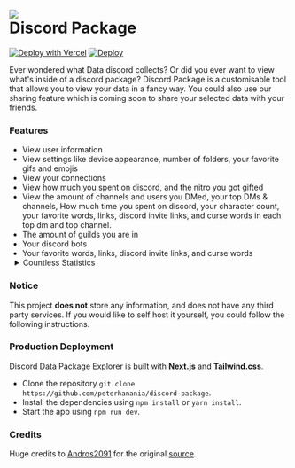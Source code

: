 <h1 align="left">
 <br>
  <a href="https://github.com/peterhanania"><img src="https://i.imgur.com/y588rBZ.png"></a>
  <br>
  Discord Package
  <br>
</h1>


<div align=left>

<a>[![Deploy with Vercel](https://vercel.com/button)](https://vercel.com/new/clone?repository-url=https://github.com/peterhanania/Discord-Package)</a>
<a>
[![Deploy](https://www.herokucdn.com/deploy/button.svg)](https://heroku.com/deploy?template=https://github.com/peterhanania/discord-package)</a>


</div>

Ever wondered what Data discord collects? Or did you ever want to view what's inside of a discord package? Discord Package is a customisable tool that allows you to view your data in a fancy way. You could also use our sharing feature which is coming soon to share your selected data with your friends.

### Features
<ul>
<li>View user information</li><li>View settings like device appearance, number of folders, your favorite gifs and emojis</li><li>View your connections</li><li>View how much you spent on discord, and the nitro you got gifted</li><li>View the amount of channels and users you DMed, your top DMs & channels, How much time you spent on discord, your character count, your favorite words, links, discord invite links, and curse words in each top dm and top channel. </li>
<li>The amount of guilds you are in</li>
<li>Your discord bots</li><li>Your favorite words, links, discord invite links, and curse words</li>
<details ><summary style="cursor: pointer; margin-left: -14px" >Countless Statistics</summary><li>Accepted Instant Invites</li>
<li>Updated Activities</li>
<li>Added Channel Recipients</li>
<li>Reactions Added</li>
<li>Crashed Apps</li>
<li>Closed Applications</li>
<li>Created Applications</li>
<li>Deleted Applications</li>
<li>Opened Apps</li>
<li>Abused Bots</li>
<li>Compromised Bot Tokens</li>
<li>Reported Calls</li>
<li>Served Captchas</li>
<li>Solved Captchas</li>
<li>Closed Change Logs</li>
<li>Opened Change Logs</li>
<li>Deleted Channels</li>
<li>Opened Channels</li>
<li>Updated Channel Permissions Overwrites</li>
<li>Updated Channels</li>
<li>Closed Tutorials</li>
<li>Copied Instant Invites</li>
<li>Created Channels</li>
<li>Created Emojis</li>
<li>Created Guilds</li>
<li>Opened Create Guild Modal</li>
<li>Created Instant Invites</li>
<li>Updated Custom Statuses</li>
<li>Completed Data Package Requests</li>
<li>Deleted Emojis</li>
<li>Deleted Guilds</li>
<li>Viewed Discord's Dev Portal</li>
<li>Viewed Direct Messages</li>
<li>Emails Opened</li>
<li>Sent Emails</li>
<li>Received External Dynamic Links</li>
<li>Viewed Friend Requests</li>
<li>Failed Friend Requests</li>
<li>Viewed Friends List</li>
<li>Copied Gift Codes</li>
<li>Created Gift Codes</li>
<li>Revoked Gift Codes</li>
<li>Sent Gift Codes</li>
<li>Added Bots</li>
<li>Viewed Guild Discovery</li>
<li>Clicked Guild Insights Settings CTA</li>
<li>Joined Guilds</li>
<li>Updated Guild Members</li>
<li>Updated Guild Roles</li>
<li>Viewed Guild Settings Discovery</li>
<li>Updated Guild Settings</li>
<li>Viewed Guilds</li>
<li>Clicked Inbox Channels</li>
<li>Opened Invite Apps</li>
<li>Opened Invites</li>
<li>Sent Invites</li>
<li>Viewed Invites</li>
<li>Joined Calls</li>
<li>Viewed Join Guild Modal</li>
<li>Joined Voice Channels</li>
<li>Toggled Keyboard Mode</li>
<li>Used Keyboard Shortcuts</li>
<li>Left Guilds</li>
<li>Left Voice Channels</li>
<li>Attempted Logins</li>
<li>Successful Logins</li>
<li>Viewed Member List</li>
<li>Updated Message Attachments</li>
<li>Edited Messages</li>
<li>Edited Messages using Up Arrow</li>
<li>Dismissed Modals</li>
<li>Detected new Login Locations</li>
<li>Clicked Notifications</li>
<li>Updated Notification Settings</li>
<li>Accepted OAuth2 Authorizations</li>
<li>Viewed OAuth2 Authorizations</li>
<li>Opened Modals</li>
<li>Opened Popouts</li>
<li>Requested Permissions</li>
<li>Messages Pinned</li>
<li>Viewed Promotions</li>
<li>Removed Reactions</li>
<li>Started Replies</li>
<li>Calls Rang</li>
<li>Failed Screensharing</li>
<li>Closed Searches</li>
<li>Opened Searches</li>
<li>Expanded Search Results</li>
<li>Changed Search Results Sort</li>
<li>Viewed Search Results</li>
<li>Started Searches</li>
<li>Sent Messages</li>
<li>Used Slash Commands</li>
<li>Started Calls</li>
<li>Canceled Subscriptions</li>
<li>Completed Transactions</li>
<li>Notes Updated</li>
<li>Updated User Settings</li>
<li>Updated User Accounts</li>
<li>Updated your Avatar</li>
<li>Updated User Phone Numbers</li>
<li>Ended Streams</li>
<li>Started Streams</li>
<li>Selected View As Roles</li>
<li>Disconnected From Voice</li>
<li>Created Webhooks</li>
<li>Deleted Webhooks</li></details>
</ul>

### Notice
This project **does not** store any information, and does not have any third party services. If you would like to self host it yourself, you could follow the following instructions.


###  Production Deployment

Discord Data Package Explorer is built with **[Next.js](https://nextjs.org/)** and **[Tailwind.css](https://tailwindcss.com/)**.

* Clone the repository `git clone https://github.com/peterhanania/discord-package`.
* Install the dependencies using `npm install` or `yarn install`.
* Start the app using `npm run dev`.

### Credits
Huge credits to [Andros2091](https://github.com/Androz2091) for the original [source](https://github.com/Androz2091/discord-data-package-explorer). 
